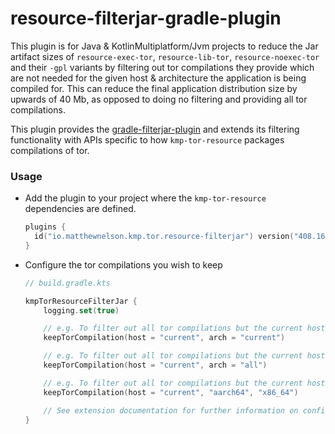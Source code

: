 # resource-filterjar-gradle-plugin

This plugin is for Java & KotlinMultiplatform/Jvm projects to reduce the Jar 
artifact sizes of `resource-exec-tor`, `resource-lib-tor`, `resource-noexec-tor` 
and their `-gpl` variants by filtering out tor compilations they provide which are 
not needed for the given host & architecture the application is being compiled for. 
This can reduce the final application distribution size by upwards of 40 Mb, as opposed 
to doing no filtering and providing all tor compilations. 

This plugin provides the [gradle-filterjar-plugin][url-gradle-filterjar-plugin] and 
extends its filtering functionality with APIs specific to how `kmp-tor-resource` packages 
compilations of tor.

### Usage

<!-- TAG_VERSION -->

- Add the plugin to your project where the `kmp-tor-resource` dependencies are defined.
  ```kotlin
  plugins {
    id("io.matthewnelson.kmp.tor.resource-filterjar") version("408.16.3")
  }
  ```

- Configure the tor compilations you wish to keep
  ```kotlin
  // build.gradle.kts

  kmpTorResourceFilterJar {
      logging.set(true)

      // e.g. To filter out all tor compilations but the current host/architecture
      keepTorCompilation(host = "current", arch = "current")

      // e.g. To filter out all tor compilations but the current host
      keepTorCompilation(host = "current", arch = "all")

      // e.g. To filter out all tor compilations but the current host for arches aarch64 & x86_64
      keepTorCompilation(host = "current", "aarch64", "x86_64")

      // See extension documentation for further information on configurability
  }
  ```

[url-gradle-filterjar-plugin]: https://github.com/05nelsonm/gradle-filterjar-plugin
